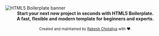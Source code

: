 <img src="https://raw.githubusercontent.com/RakeshC7/HTML5-Boilerplate/main/img/rchb-banner-min.jpg" alt="HTML5 Boilerplate banner" align="center" />

<br />

<div align="center"><strong>Start your next new project in seconds with HTML5 Boilerplate.</strong></div>
<div align="center"><strong>A fast, flexible and modern template for beginners and experts.</strong></div>

<br />

<div align="center">
  <small>Created and maintained by <a href="https://twitter.com/_Rakeshc7">Rakesh Chotaliya</a> with ❤️.</small>
</div>
